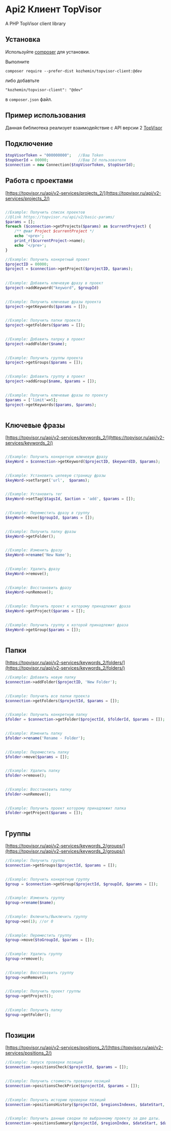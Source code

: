 Api2 Клиент TopVisor
=============
A PHP TopVisor client library

Установка
------------

Используйте [composer](http://getcomposer.org/download/) для установки.

Выполните

```
composer require --prefer-dist kozhemin/topvisor-client:@dev
```

либо добавтьте

```
"kozhemin/topvisor-client": "@dev"
```

в `composer.json` файл.


Пример использования
-----

Данная библиотека реализует взаимодействие с API версии 2  [TopVisor](https://topvisor.ru/api/)


Подключение
-----

```php
$topVisorToken = "000000000";   //Ваш Token
$topUserId = 00000;             //Ваш Id пользователя
$connection = new Connection($topVisorToken, $topUserId);

```
Работа с проектами
-----
[https://topvisor.ru/api/v2-services/projects_2/](https://topvisor.ru/api/v2-services/projects_2/)

```php

//Example: Получить список проектов
//@link https://topvisor.ru/api/v2/basic-params/
$params = [];
foreach ($connection->getProjects($params) as $currentProject) {
    /** @var Project $currentProject */
    echo '<pre>';
    print_r($currentProject->name);
    echo '</pre>';
}

//Example: Получить конкретный проект
$projectID = 00000;
$project = $connection->getProject($projectID, $params);
 
 
//Example: Добавить ключевую фразу в проект
$project->addKeyword("keyword", $groupId)
 

//Example: Получить ключевые фразы проекта
$project->getKeywords($params = []);
 

//Example: Получить папки проекта
$project->getFolders($params = []);
 

//Example: Добавить папрку в проект
$project->addFolder($name);
 

//Example: Получить группы проекта
$project->getGroups($params = []);
 

//Example: Добавить группу в проект
$project->addGroup($name, $params = []);
 

//Example: Получить ключевые фразы по проекту
$params = ['limit'=>5];
$project->getKeywords($params, $params);
 

```

Ключевые фразы
-----
[https://topvisor.ru/api/v2-services/keywords_2/](https://topvisor.ru/api/v2-services/keywords_2/)

```php

//Example: Получить конкретную ключевую фразу
$keyWord = $connection->getKeyword($projectID, $keywordID, $params);
 

//Example: Установить целевую страницу фразы
$keyWord->setTarget('url',  $params);
 

//Example: Установить тег
$keyWord->setTag($tagsId, $action = 'add', $params = []);
 

//Example: Переместить фразу в группу
$keyWord->move($groupId, $params = []);
 

//Example: Получить папку фразы
$keyWord->getFolder();
 

//Example: Изменить фразу
$keyWord->rename('New Name');
 

//Example: Удалить фразу
$keyWord->remove();
 

//Example: Восстановить фразу
$keyWord->unRemove();
 

//Example: Получить проект к которому принадлежит фраза
$keyWord->getProject($params = []);
 

//Example: Получить группу к которой принадлежит фраза
$keyWord->getGroup($params = []);
 

```

Папки
-----
[https://topvisor.ru/api/v2-services/keywords_2/folders/](https://topvisor.ru/api/v2-services/keywords_2/folders/)

```php
//Example: Добавить новую папку
$connection->addFolder($projectID, 'New Folder');
 

//Example: Получить все папки проекта
$connection->getFolders($projectId, $params = []);
 

//Example: Получить конкретную папку
$folder = $connection->getFolder($projectId, $folderId, $params = []);
 

//Example: Изменить папку
$folder->rename('Rename - Folder');
 

//Example: Переместить папку
$folder->move($params = []);
 

//Example: Удалить папку
$folder->remove();
 

//Example: Восстановить папку
$folder->unRemove();
 

//Example: Получить проект которому принадлежит папка
$folder->getProject($params = []);
 

```

Группы
-----
[https://topvisor.ru/api/v2-services/keywords_2/groups/](https://topvisor.ru/api/v2-services/keywords_2/groups/)

```php
//Example: Получить группы
$connection->getGroups($projectId, $params = []);
 

//Example: Получить конкретную группу
$group = $connection->getGroup($projectId, $groupId, $params = []);
 

//Example: Изменить группу
$group->rename($name);
 

//Example: Включить/Выключить группу
$group->on(1); //or 0
 

//Example: Переместить группу
$group->move($toGroupId, $params = []);
 

//Example: Удалить группу
$group->remove();
 

//Example: Восстановить группу
$group->unRemove();
 

//Example: Получить проект группы
$group->getProject();
 

//Example: Получить папку
$group->getFolder();
 

```

Позиции
-----
[https://topvisor.ru/api/v2-services/positions_2/](https://topvisor.ru/api/v2-services/positions_2/)
```php
//Example: Запуск проверки позиций
$connection->positionsCheck($projectId, $params = []);
 

//Example: Получить стоимость проверки позиций
$connection->positionsCheckPrice($projectId, $params = []);
 

//Example: Получить историю проверки позиций
$connection->positionsHistory($projectId, $regionsIndexes, $dateStart, $dateEnd, $params = []);
 

//Example: Получить данные сводки по выбранному проекту за две даты.
$connection->positionsSummary($projectId, $regionIndex, $dateStart, $dateEnd, $params = []);
 

```